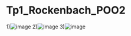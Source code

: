 # Tp1_Rockenbach_POO2
1)![image](https://github.com/user-attachments/assets/3b55b430-f4cf-4d10-8b65-837a1f4a01ab)
2)![image](https://github.com/user-attachments/assets/750dfe56-23c5-481e-8030-2ece2b000604)
3)![image](https://github.com/user-attachments/assets/83fe21be-3949-486c-b14c-da5896c7809b)

